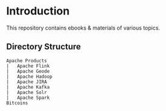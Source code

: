 # Introduction
This repository contains ebooks & materials of various topics.

## Directory Structure
```
Apache Products  
|	Apache Flink  
|	Apache Geode  
|	Apache Hadoop  
|	Apache JIRA  
|	Apache Kafka  
|	Apache Solr  
|	Apache Spark  
Bitcoins
```
